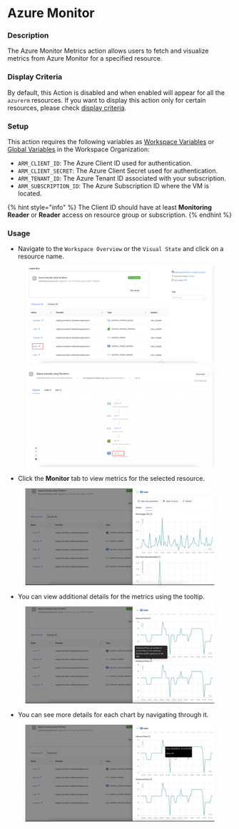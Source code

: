# Azure Monitor

### Description

The Azure Monitor Metrics action allows users to fetch and visualize metrics from Azure Monitor for a specified resource.&#x20;

### Display Criteria

By default, this Action is disabled and when enabled will appear for all the `azurerm` resources. If you want to display this action only for certain resources, please check  [display criteria](terrakube.azure-monitor.md#display-criteria).&#x20;

### Setup

This action requires the following variables as [Workspace Variables](../../variables.md#workspace-specific-variables) or [Global Variables](../../../organizations/global-variables.md) in the Workspace Organization:

* `ARM_CLIENT_ID`: The Azure Client ID used for authentication.&#x20;
* `ARM_CLIENT_SECRET`: The Azure Client Secret used for authentication.
* `ARM_TENANT_ID`: The Azure Tenant ID associated with your subscription.
* `ARM_SUBSCRIPTION_ID`: The Azure Subscription ID where the VM is located.

{% hint style="info" %}
The Client ID should have at least **Monitoring Reader** or **Reader** access on resource group or subscription.
{% endhint %}

### Usage

* Navigate to the `Workspace Overview` or the `Visual State` and click on a resource name.

<figure><img src="../../../../.gitbook/assets/image (393).png" alt=""><figcaption></figcaption></figure>

<figure><img src="../../../../.gitbook/assets/image (394).png" alt=""><figcaption></figcaption></figure>

* Click the **Monitor** tab to view metrics for the selected resource.

<figure><img src="../../../../.gitbook/assets/image (2) (1).png" alt=""><figcaption></figcaption></figure>

* You can view additional details for the metrics using the tooltip.

<figure><img src="../../../../.gitbook/assets/image (3) (1).png" alt=""><figcaption></figcaption></figure>

* You can see more details for each chart by navigating through it.

<figure><img src="../../../../.gitbook/assets/image (4) (1).png" alt=""><figcaption></figcaption></figure>
